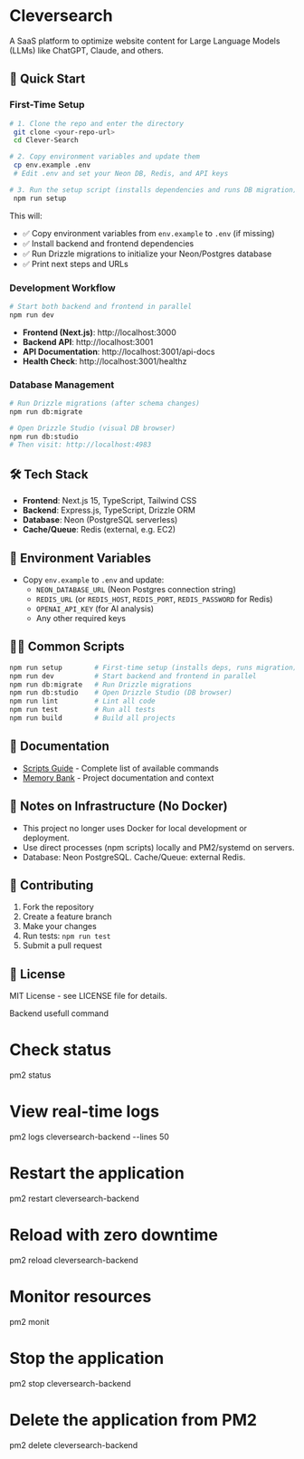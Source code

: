 # Cleversearch

A SaaS platform to optimize website content for Large Language Models (LLMs) like ChatGPT, Claude, and others.

## 🚀 Quick Start

### First-Time Setup
```bash
# 1. Clone the repo and enter the directory
 git clone <your-repo-url>
 cd Clever-Search

# 2. Copy environment variables and update them
 cp env.example .env
 # Edit .env and set your Neon DB, Redis, and API keys

# 3. Run the setup script (installs dependencies and runs DB migration)
 npm run setup
```

This will:
- ✅ Copy environment variables from `env.example` to `.env` (if missing)
- ✅ Install backend and frontend dependencies
- ✅ Run Drizzle migrations to initialize your Neon/Postgres database
- ✅ Print next steps and URLs

### Development Workflow
```bash
# Start both backend and frontend in parallel
npm run dev
```
- **Frontend (Next.js)**: http://localhost:3000
- **Backend API**: http://localhost:3001
- **API Documentation**: http://localhost:3001/api-docs
- **Health Check**: http://localhost:3001/healthz

### Database Management
```bash
# Run Drizzle migrations (after schema changes)
npm run db:migrate

# Open Drizzle Studio (visual DB browser)
npm run db:studio
# Then visit: http://localhost:4983
```

## 🛠️ Tech Stack
- **Frontend**: Next.js 15, TypeScript, Tailwind CSS
- **Backend**: Express.js, TypeScript, Drizzle ORM
- **Database**: Neon (PostgreSQL serverless)
- **Cache/Queue**: Redis (external, e.g. EC2)

## 📝 Environment Variables
- Copy `env.example` to `.env` and update:
  - `NEON_DATABASE_URL` (Neon Postgres connection string)
  - `REDIS_URL` (or `REDIS_HOST`, `REDIS_PORT`, `REDIS_PASSWORD` for Redis)
  - `OPENAI_API_KEY` (for AI analysis)
  - Any other required keys

## 🧑‍💻 Common Scripts
```bash
npm run setup        # First-time setup (installs deps, runs migration)
npm run dev          # Start backend and frontend in parallel
npm run db:migrate   # Run Drizzle migrations
npm run db:studio    # Open Drizzle Studio (DB browser)
npm run lint         # Lint all code
npm run test         # Run all tests
npm run build        # Build all projects
```

## 🧠 Documentation
- [Scripts Guide](SCRIPTS_GUIDE.md) - Complete list of available commands
- [Memory Bank](memory/) - Project documentation and context

## 🧾 Notes on Infrastructure (No Docker)
- This project no longer uses Docker for local development or deployment.
- Use direct processes (npm scripts) locally and PM2/systemd on servers.
- Database: Neon PostgreSQL. Cache/Queue: external Redis.

## 🏁 Contributing
1. Fork the repository
2. Create a feature branch
3. Make your changes
4. Run tests: `npm run test`
5. Submit a pull request

## 📄 License
MIT License - see LICENSE file for details. 



Backend usefull command
# Check status
pm2 status

# View real-time logs
pm2 logs cleversearch-backend --lines 50

# Restart the application
pm2 restart cleversearch-backend

# Reload with zero downtime
pm2 reload cleversearch-backend

# Monitor resources
pm2 monit

# Stop the application
pm2 stop cleversearch-backend

# Delete the application from PM2
pm2 delete cleversearch-backend
